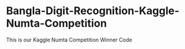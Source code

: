 # Bangla-Digit-Recognition-Kaggle-Numta-Competition
This is our Kaggle Numta Competition Winner Code
